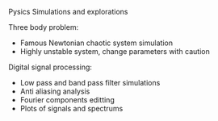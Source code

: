 Pysics Simulations and explorations

Three body problem:
  - Famous Newtonian chaotic system simulation
  - Highly unstable system, change parameters with caution

    
Digital signal processing:
  - Low pass and band pass filter simulations
  - Anti aliasing analysis
  - Fourier components editting
  - Plots of signals and spectrums
